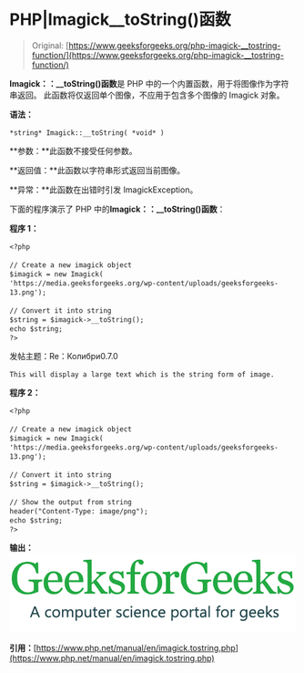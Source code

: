 # PHP|Imagick__toString()函数

> Original: [https://www.geeksforgeeks.org/php-imagick-__tostring-function/](https://www.geeksforgeeks.org/php-imagick-__tostring-function/)

**Imagick：：__toString()函数**是 PHP 中的一个内置函数，用于将图像作为字符串返回。 此函数将仅返回单个图像，不应用于包含多个图像的 Imagick 对象。

**语法：**

```
*string* Imagick::__toString( *void* )
```

**参数：**此函数不接受任何参数。

**返回值：**此函数以字符串形式返回当前图像。

**异常：**此函数在出错时引发 ImagickException。

下面的程序演示了 PHP 中的**Imagick：：__toString()函数**：

**程序 1：**

```
<?php

// Create a new imagick object
$imagick = new Imagick(
'https://media.geeksforgeeks.org/wp-content/uploads/geeksforgeeks-13.png');

// Convert it into string
$string = $imagick->__toString();
echo $string;
?>
```

发帖主题：Re：Колибри0.7.0

```
This will display a large text which is the string form of image.
```

**程序 2：**

```
<?php

// Create a new imagick object
$imagick = new Imagick(
'https://media.geeksforgeeks.org/wp-content/uploads/geeksforgeeks-13.png');

// Convert it into string
$string = $imagick->__toString();

// Show the output from string
header("Content-Type: image/png");
echo $string;
?>
```

**输出：**
![](img/07c99ec29e7a50fc3ea91a9d4a8d2f31.png)

**引用：**[https://www.php.net/manual/en/imagick.tostring.php](https://www.php.net/manual/en/imagick.tostring.php)